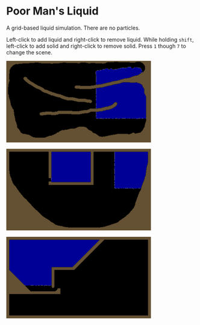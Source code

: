 # Poor Man's Liquid

A grid-based liquid simulation. There are no particles.

Left-click to add liquid and right-click to remove liquid.
While holding `shift`, left-click to add solid and right-click to remove solid.
Press `1` though `7` to change the scene.

![gif](anim-1.gif)

![gif](anim-2.gif)

![gif](anim-3.gif)
